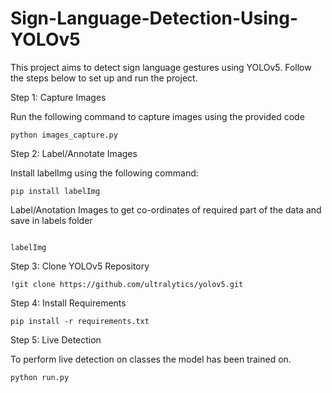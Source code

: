# Sign-Language-Detection-Using-YOLOv5

This project aims to detect sign language gestures using YOLOv5. Follow the steps below to set up and run the project.

Step 1: Capture Images

Run the following command to capture images using the provided code

```
python images_capture.py
```

Step 2: Label/Annotate Images

Install labelImg using the following command:

```
pip install labelImg
```
Label/Anotation Images to get co-ordinates of required part of the data and save in labels folder
```

labelImg
```

Step 3: Clone YOLOv5 Repository

```
!git clone https://github.com/ultralytics/yolov5.git 
```

Step 4: Install Requirements

```
pip install -r requirements.txt
```

Step 5: Live Detection

To perform live detection on classes the model has been trained on.

```
python run.py
```




